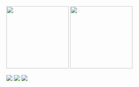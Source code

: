 <span>
<img src="https://github-readme-stats-qzt4-pgd9ucf8s-javierganan99s-projects.vercel.app/api?username=javierganan99&count_private=true" height="165">
<img src="https://github-readme-stats-qzt4-pgd9ucf8s-javierganan99s-projects.vercel.app/api/top-langs/?username=javierganan99&count_private=true" height="165">
</span>

<a href="https://javierganan.com"><img src="https://img.shields.io/badge/ABOUT-444444?style=for-the-badge&logo=About.me&logoColor=white"></a>
<a href="https://www.linkedin.com/in/francisco-javier-ganan-onieva"><img src="https://img.shields.io/badge/LINKEDIN-0077B5?style=for-the-badge&logo=linkedin&logoColor=white"></a>
<a href="https://scholar.google.com/citations?user=wAtZdOwAAAAJ&hl=en"><img src="https://img.shields.io/badge/SCHOLAR-4285F4?style=for-the-badge&logo=google-scholar&logoColor=white"></a>
